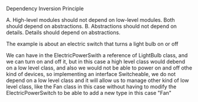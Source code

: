 Dependency Inversion Principle

A. High-level modules should not depend on low-level modules. Both should depend on abstractions.
B. Abstractions should not depend on details. Details should depend on abstractions.

The example is about an electric switch that turns a light bulb on or off

We can have in the ElectricPowerSwith a reference of LightBulb class, and we can turn on and off it, but in this case a high level class would debend on a low level class,
and also we would not be able to power on and off othe kind of devices, so implementing an interface Switcheable, we do not depend on a low level class and it will allow us
to manage other kind of low level class, like the Fan class in this case without having to modify the ElectricPowerSwitch to be able to add a new type in this case "Fan" 